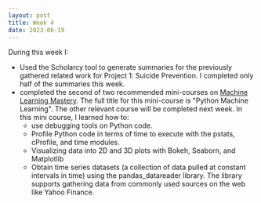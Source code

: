 ```yaml
---
layout: post
title: Week 4
date: 2023-06-19
---
```


During this week I:
* Used the Scholarcy tool to generate summaries for the previously gathered related work for Project 1: Suicide Prevention. I completed only half of the summaries this week.
* completed the second of two recommended mini-courses on [Machine Learning Mastery](https://machinelearningmastery.com/start-here). The full title for this mini-course is "Python Machine Learning". The other relevant course will be completed next week. In this mini course, I learned how to:
    * use debugging tools on Python code.
    * Profile Python code in terms of time to execute with the pstats, cProfile, and time modules.
    * Visualizing data into 2D and 3D plots with Bokeh, Seaborn, and Matplotlib
    * Obtain time series datasets (a collection of data pulled at constant intervals in time) using the pandas_datareader library. The library supports gathering data from commonly used sources on the web like Yahoo Finance.